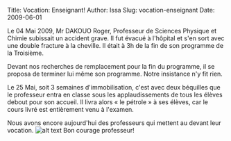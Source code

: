 Title: Vocation: Enseignant!
Author: Issa
Slug: vocation-enseignant
Date: 2009-06-01

Le 04 Mai 2009, Mr DAKOUO Roger, Professeur de Sciences Physique et Chimie subissait un accident grave.
Il fut évacué à l'hôpital et s'en sort avec une double fracture à la cheville. Il était à 3h de la fin de son programme de la Troisième.

Devant nos recherches de remplacement pour la fin du programme, il se proposa de terminer lui même son programme. Notre insistance n'y fit rien.

Le 25 Mai, soit 3 semaines d'immobilisation, c'est avec deux béquilles que le professeur entra en classe sous les applaudissements de tous les élèves debout pour son accueil.
Il livra alors « le pétrole » à ses élèves, car le cours livré est entièrement venu à l'examen.

Nous avons encore aujourd'hui des professeurs qui mettent au devant leur vocation.
![alt text][1]
Bon courage professeur!


  [1]: /static/data/PICT0363_Dakouo.JPG
